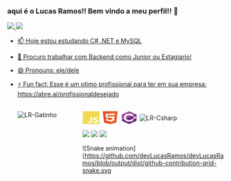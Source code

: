 ### aqui é o Lucas Ramos!! Bem vindo a meu perfil!! 👋
 <div>
  <a href="https://github.com/devLucasRamos">
  <img height="180em" src="https://github-readme-stats.vercel.app/api?username=devLucasRamos&show_icons=true&theme=dark&include_all_commits=true&count_private=true"/>
  <img height="180em" src="https://github-readme-stats.vercel.app/api/top-langs/?username=devLucasRamos&layout=compact&langs_count=7&theme=dark"/>
</div>

- 📫 Hoje estou estudando C# .NET e MySQL
- 👯 Procuro trabalhar com Backend como Junior ou Estagiario!
- 😄 Pronouns: ele/dele
- ⚡ Fun fact: Esse é um otimo profissional para ter em sua empresa: https://abre.ai/profissionaldesejado
  
  <div style="display: inline_block"><br>
  <img align="center" alt="LR-Js" height="30" width="40" src="https://raw.githubusercontent.com/devicons/devicon/master/icons/javascript/javascript-plain.svg">
  <img align="center" alt="LR-HTML" height="30" width="40" src="https://raw.githubusercontent.com/devicons/devicon/master/icons/html5/html5-original.svg">
  <img align="center" alt="LR-Csharp" height="30" width="40" src="https://raw.githubusercontent.com/devicons/devicon/master/icons/csharp/csharp-original.svg">
  <img align="center" alt="LR-Csharp" height="30" width="60" src="https://img.shields.io/badge/.NET-5C2D91?style=for-the-badge&logo=.net&logoColor=white">
  <img align="left" alt="LR-Gatinho" height="150" width="150" src="https://media2.giphy.com/media/cMF3Fa3ZnLs8jk4xM4/giphy.gif?cid=ecf05e47c5ys25z99vok2qixgk3djran9isg1oslm2kw2gbh&rid=giphy.gif&ct=g">
 </div>
 <div> 
  <a href = "mailto:lucas2adriano@gmail.com"><img src="https://img.shields.io/badge/-Gmail-%23333?style=for-the-badge&logo=gmail&logoColor=white" target="_blank"></a>
  <a href="https://www.linkedin.com/in/devlucasramos" target="_blank"><img src="https://img.shields.io/badge/-LinkedIn-%230077B5?style=for-the-badge&logo=linkedin&logoColor=white" target="_blank"></a>
   <a href="https://www.facebook.com/devLucasRamos/" target="_blank"><img src="https://img.shields.io/badge/Facebook-1877F2?style=for-the-badge&logo=facebook&logoColor=white" target="_blank"></a> 
  
  ![Snake animation](https://github.com/devLucasRamos/devLucasRamos/blob/output/dist/github-contribution-grid-snake.svg
</div>
